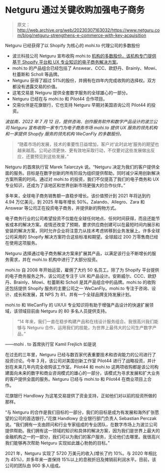 # Netguru 通过关键收购加强电子商务

> 原文：<http://web.archive.org/web/20230307163032/https://www.netguru.com/blog/netguru-strengthens-e-commerce-with-key-acquisition>

 Netguru 已经获得了以 Shopify 为核心的 mohi.to 代理公司的多数股份

*   波兰科技公司 Netguru 宣布收购 mohi.to [机构的多数股份，该机构专门提供基于 Shopify 平台和 UX 专业知识的电子商务解决方案](/web/20221206205919/https://www.netguru.com/services/shopify-development)。
*   mohi.to 的产品组合已经包括了 Answear、CCC、欧舒丹、Brainly、Mowi、杜蕾斯和 Scholl 等品牌。
*   Netguru 获得了超过 51%的股份，并拥有在四年内完成收购的选择权。双方都没有透露交易的价值。
*   这笔交易是 Netguru 提供全套数字服务的全球雄心的一部分。
*   Netguru 已经在与 mohi.to 和 Pilot44 合作项目。
*   交易伙伴是花旗银行，它也支持 Netguru 早期对美国咨询公司 Pilot44 的投资。

*波兹南，2022 年 7 月 12 日，提供咨询、创作服务软件和数字产品设计的波兰公司 Netguru 宣布收购一家专门为电子商务市场 mohi.to 提供 UX 服务的领先机构和一家提供 Shopify 服务的领先机构 WeCanFly 的多数股份。*

> “随着市场的发展，技术的重要性日益增加，客户对‘此时此地’服务的期望也越来越高。公司必须更快、更有效地采取行动，不仅要对这些发展做出反应，还要预见到这些发展，”

Netguru 的首席执行官 Marek Talarczyk 说。“Netguru 决定为我们的客户提供全面的服务。目标是在数字创新的所有阶段为组织提供帮助，同时减少采用创新解决方案所需的时间。通过对 mohi.to 的投资，我们不仅提高了我们的电子商务和 UX 专业知识，还成为了该地区和世界创新市场更强大的合作伙伴。”

多年来，全球电子商务销售额一直稳步增长。该价值预计到 2021 年将达到约 4.94 万亿美元，到 2025 年每年增长 50%。Zalando、Allegro、Zara 和 Answear 等公司正在投资电子商务，并提供新的购物方式。

电子商务行业的公司希望投资不仅能在全球任何地点、任何时间获得，而且还能节省成本的解决方案。疫情还改变了预期，要求供应商创建可以在最短时间内展示和安装的解决方案，同时允许企业将注意力从技术考虑转移到业务发展上。许多全球公司采用的 Shopify 解决方案符合这些标准和期望。全球超过 200 万零售商已经在使用这项服务。

Netguru 选择通过电子商务解决方案来扩展其产品，以满足该行业不断增长的服务需求，并在 mohi.to 机构中进行了大部分投资。

mohi.to 自 2008 年开始运营，雇佣了大约 50 名员工。除了为 Shopify 平台提供的电子商务服务之外，该公司还专注于 UX 和产品设计。安斯威尔、CCC、欧舒丹、Brainly、Mowi、杜蕾斯和 Scholl 是其产品组合中的品牌。mohi.to 的收购还包括提供 Shopify 服务的主要公司之一 WeCanFly。mohi.to 专注于咨询、设计、成长和发展，其 NPS 为 81，并有一个全球品牌支持发展计划。

mohi.to 和 WeCanFly 的 UX/UI 专业知识将有助于增强产品设计的快速扩展领域，该领域目前由 Netguru 的 80 多名人员提供支持。

> “14 年来，我们一直在稳步构建产品和在线设计服务组合。我很高兴我们能够与 Netguru 合作，运用我们的技能，为世界上最伟大的公司生产数字产品，”

——mohi . to 首席执行官 Kamil Frejlich 如是说

在过去的三年里，Netguru 已经与数百家代表重要技术和咨询能力的公司进行了投资讨论。今年 3 月，该公司对美国创新工作室 Pilot44 进行了战略投资，并计划在未来几年内完全收购该工作室。Pilot44 和 mohi.to 这两项收购都是该公司构建面向未来的数字和商业咨询模式的雄心的一部分，该模式为寻求发展和扩大业务的客户提供全面的服务。Netguru 已经与 mohi.to 和 Pilot44 在商业项目上合作。

花旗银行 Handlowy 为这笔交易提供了资金支持，正如他们对以前的投资所做的那样。

“与 Netguru 的合作是我们目标的一部分，我们的目标是成为有发展和海外扩张愿望的公司的首选银行，”花旗 Handlowy 企业银行部门负责人 Sebastian Perczak 说。“我们拥有一支由顾问和行业专家组成的专业团队，在数字市场上为波兰公司提供帮助。我们拥有这一领域的知识和具体的解决方案，因为我们是世界上最大的金融机构之一的一部分，我们可以为我们的客户服务，无论他们去哪里。我很高兴我们能够再次帮助 Netguru 实现如此雄心勃勃的目标。”

2021 年，Netguru 实现了 5720 万美元的收入(增长了约 10%。与 2020 年相比为 45%)，并多年来一直保持 15%以上的息税折旧及摊销前利润水平。目前，该公司的团队由 900 多人组成。